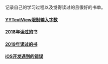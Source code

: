 记录自己的学习过程以及觉得读过的且很好的书单。
#### [YYTextView限制输入字数](https://github.com/Mr-yuwei/iOS-Notes/blob/master/YYTextView.md)
#### [2018年读过的书](https://github.com/Mr-yuwei/iOS-Notes/blob/master/2018-Books.md)
#### [2019年读过的书](https://github.com/Mr-yuwei/iOS-Notes/blob/master/2019-books.md)
#### [iOS开发遇到的错误](https://github.com/Mr-yuwei/iOS-Notes/blob/master/CommonError.md)

